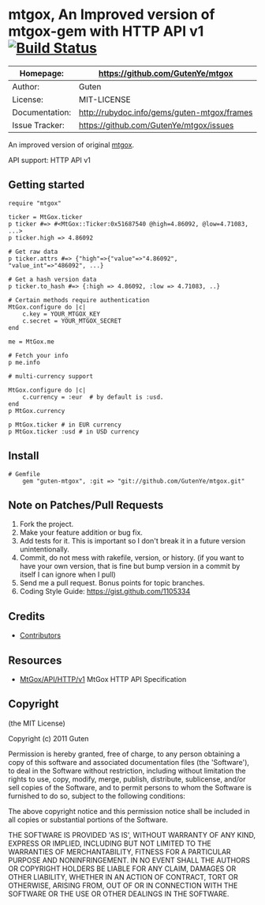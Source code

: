 # mtgox, An Improved version of mtgox-gem with HTTP API v1 [![Build Status](https://secure.travis-ci.org/GutenYe/mtgox.png)](http://travis-ci.org/GutenYe/mtgox)

| Homepage:      |  https://github.com/GutenYe/mtgox       |
|----------------|------------------------------------------------------       |
| Author:	       | Guten                                                 |
| License:       | MIT-LICENSE                                                |
| Documentation: | http://rubydoc.info/gems/guten-mtgox/frames                |
| Issue Tracker: | https://github.com/GutenYe/mtgox/issues |

An improved version of original [mtgox](https://github.com/sferik/mtgox).

API support: HTTP API v1

Getting started
---------------

	require "mtgox"

	ticker = MtGox.ticker
	p ticker #=> #<MtGox::Ticker:0x51687540 @high=4.86092, @low=4.71083, ...>
	p ticker.high => 4.86092

	# Get raw data
	p ticker.attrs #=> {"high"=>{"value"=>"4.86092", "value_int"=>"486092", ...}

	# Get a hash version data
	p ticker.to_hash #=> {:high => 4.86092, :low => 4.71083, ..}

	# Certain methods require authentication
	MtGox.configure do |c|
		c.key = YOUR_MTGOX_KEY
		c.secret = YOUR_MTGOX_SECRET
	end

	me = MtGox.me

	# Fetch your info
	p me.info

	# multi-currency support

	MtGox.configure do |c|
		c.currency = :eur  # by default is :usd.
	end
	p MtGox.currency

	p MtGox.ticker # in EUR currency
	p MtGox.ticker :usd # in USD currency

Install
-------

	# Gemfile
		gem "guten-mtgox", :git => "git://github.com/GutenYe/mtgox.git"
	
Note on Patches/Pull Requests
-----------------------------

1. Fork the project.
2. Make your feature addition or bug fix.
3. Add tests for it. This is important so I don't break it in a future version unintentionally.
4. Commit, do not mess with rakefile, version, or history. (if you want to have your own version, that is fine but bump version in a commit by itself I can ignore when I pull)
5. Send me a pull request. Bonus points for topic branches.
6. Coding Style Guide: https://gist.github.com/1105334

Credits
-------

* [Contributors](https://github.com/GutenYe/mtgox/contributors)

Resources
---------

* [MtGox/API/HTTP/v1](https://en.bitcoin.it/wiki/MtGox/API/HTTP/v1) MtGox HTTP API Specification

Copyright
---------

(the MIT License)

Copyright (c) 2011 Guten

Permission is hereby granted, free of charge, to any person obtaining a copy of this software and associated documentation files (the 'Software'), to deal in the Software without restriction, including without limitation the rights to use, copy, modify, merge, publish, distribute, sublicense, and/or sell copies of the Software, and to permit persons to whom the Software is furnished to do so, subject to the following conditions:

The above copyright notice and this permission notice shall be included in all copies or substantial portions of the Software.

THE SOFTWARE IS PROVIDED 'AS IS', WITHOUT WARRANTY OF ANY KIND, EXPRESS OR IMPLIED, INCLUDING BUT NOT LIMITED TO THE WARRANTIES OF MERCHANTABILITY, FITNESS FOR A PARTICULAR PURPOSE AND NONINFRINGEMENT.  IN NO EVENT SHALL THE AUTHORS OR COPYRIGHT HOLDERS BE LIABLE FOR ANY CLAIM, DAMAGES OR OTHER LIABILITY, WHETHER IN AN ACTION OF CONTRACT, TORT OR OTHERWISE, ARISING FROM, OUT OF OR IN CONNECTION WITH THE SOFTWARE OR THE USE OR OTHER DEALINGS IN THE SOFTWARE.
